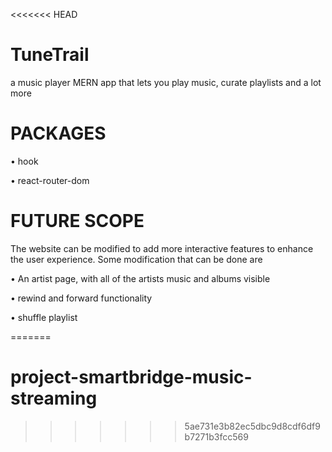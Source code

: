 <<<<<<< HEAD
# TuneTrail
a music player MERN app that lets you play music, curate playlists and a lot more

# PACKAGES 
• hook

• react-router-dom

# FUTURE SCOPE
The website can be modified to add more interactive features to enhance the user experience. Some modification that can be done are 

• An artist page, with all of the artists music and albums visible

• rewind and forward functionality

• shuffle playlist


=======
# project-smartbridge-music-streaming
>>>>>>> 5ae731e3b82ec5dbc9d8cdf6df9b7271b3fcc569
